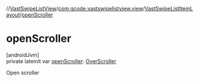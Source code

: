 //[VastSwipeListView](../../../index.md)/[com.gcode.vastswipelistview.view](../index.md)/[VastSwipeListItemLayout](index.md)/[openScroller](open-scroller.md)

# openScroller

[androidJvm]\
private lateinit var [openScroller](open-scroller.md): [OverScroller](https://developer.android.com/reference/kotlin/android/widget/OverScroller.html)

Open scroller
